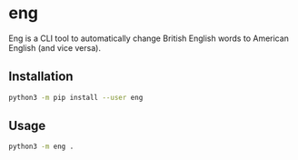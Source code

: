 # eng

Eng is a CLI tool to automatically change British English words to American English (and vice versa).

## Installation

```bash
python3 -m pip install --user eng
```

## Usage

```bash
python3 -m eng .
```
